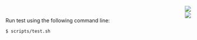 <a href="https://travis-ci.org/insideout10/wordlift-plugin-js"><img align="right" src="https://travis-ci.org/insideout10/wordlift-plugin-js.png?branch=master" /></a><br/>
<a href="https://codeclimate.com/github/insideout10/wordlift-plugin-js"><img align="right"  src="https://codeclimate.com/github/insideout10/wordlift-plugin-js.png" /></a>

Run test using the following command line:
```
$ scripts/test.sh
```
